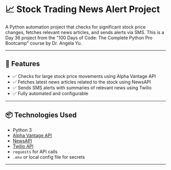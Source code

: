 # 📈 Stock Trading News Alert Project

A Python automation project that checks for significant stock price changes, fetches relevant news articles, and sends alerts via SMS. This is a Day 36 project from the "100 Days of Code: The Complete Python Pro Bootcamp" course by Dr. Angela Yu.

---

## 🚀 Features

- ✅ Checks for large stock price movements using Alpha Vantage API
- ✅ Fetches latest news articles related to the stock using NewsAPI
- ✅ Sends SMS alerts with summaries of relevant news using Twilio
- ✅ Fully automated and configurable

---

## 📦 Technologies Used

- Python 3
- [Alpha Vantage API](https://www.alphavantage.co/)
- [NewsAPI](https://newsapi.org/)
- [Twilio API](https://www.twilio.com/)
- `requests` for API calls
- `.env` or local config file for secrets

---

